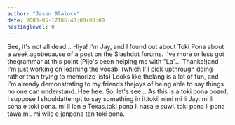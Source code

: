 ```yaml
---
author: "Jason Blalock"
date: 2003-05-17T06:40:00+00:00
nestinglevel: 0
---
```

See, it's not all dead... Hiya! I'm Jay, and I found out about Toki Pona about a week agobecause of a post on the Slashdot forums. I've more or less got thegrammar at this point (Pije's been helping me with "La"... Thanks!)and I'm just working on learning the vocab. (which I'll pick upthrough doing rather than trying to memorize lists) Looks like thelang is a lot of fun, and I'm already demonstrating to my friends thejoys of being able to say things no one can understand. Hee hee. So, let's see... As this is a toki pona board, I suppose I shouldattempt to say something in it.toki! nimi mi li Jay. mi li sona e toki pona. mi li lon e Texas.toki pona li nasa e suwi. toki pona li pona tawa mi. mi wile e janpona tan toki pona.